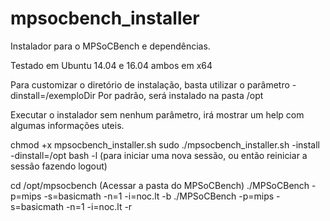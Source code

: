 # mpsocbench_installer
Instalador para o MPSoCBench e dependências.

Testado em Ubuntu 14.04 e 16.04 ambos em x64

Para customizar o diretório de instalação, basta utilizar o parâmetro -dinstall=/exemploDir
Por padrão, será instalado na pasta /opt 

Executar o instalador sem nenhum parâmetro, irá mostrar um help com algumas informações uteis.



chmod +x mpsocbench_installer.sh
sudo ./mpsocbench_installer.sh -install -dinstall=/opt
bash -l (para iniciar uma nova sessão, ou então reiniciar a sessão fazendo logout)


cd /opt/mpsocbench (Acessar a pasta do MPSoCBench)
./MPSoCBench -p=mips -s=basicmath -n=1 -i=noc.lt -b
./MPSoCBench -p=mips -s=basicmath -n=1 -i=noc.lt -r


